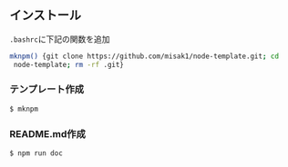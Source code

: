 ## インストール
`.bashrc`に下記の関数を追加
```sh
mknpm() {git clone https://github.com/misak1/node-template.git; cd
 node-template; rm -rf .git}
```

### テンプレート作成
```sh
$ mknpm
```

### README.md作成
```sh
$ npm run doc
```
